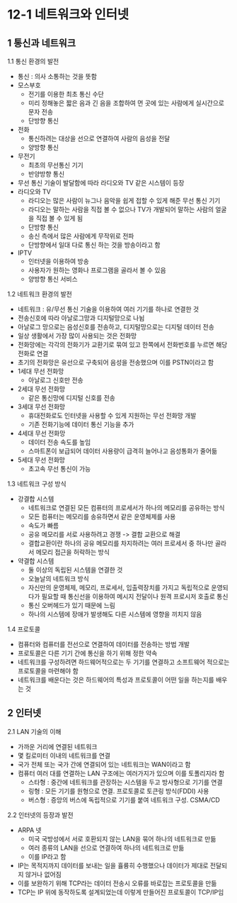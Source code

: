 # 12-1 네트워크와 인터넷

## 1 통신과 네트워크
1.1 통신 환경의 발전
* 통신 : 의사 소통하는 것을 뜻함
* 모스부호
  * 전기를 이용한 최초 통신 수단
  * 미리 정해놓은 짧은 음과 긴 음을 조합하여 먼 곳에 있는 사람에게 실시간으로 문자 전송
  * 단방향 통신
* 전화 
  * 통신하려는 대상을 선으로 연결하여 사람의 음성을 전달
  * 양방향 통신
* 무전기 
  * 최초의 무선통신 기기
  * 반양방향 통신
* 무선 통신 기술이 발달함에 따라 라디오와 TV 같은 시스템이 등장
* 라디오와 TV
  * 라디오는 많은 사람이 뉴그나 음악을 쉽게 접할 수 있게 해준 무선 통신 기기
  * 라디오는 말하는 사람을 직접 볼 수 없으나 TV가 개발되어 말하는 사람의 얼굴을 직접 볼 수 있게 됨
  * 단방향 통신
  * 송신 측에서 많은 사람에게 무작위로 전파
  * 단방향에서 일대 다로 통신 하는 것을 방송이라고 함
* IPTV
  * 인터넷을 이용하여 방송
  * 사용자가 원하는 영화나 프로그램을 골라서 볼 수 있음
  * 양방향 통신 서비스

1.2 네트워크 환경의 발전
* 네트워크 : 유/무선 통신 기술을 이용하여 여러 기기를 하나로 연결한 것
* 전송신호에 따라 아날로그망과 디지털망으로 나뉨
* 아날로그 망으로는 음성신호를 전송하고, 디지털망으로는 디지털 데이터 전송
* 일상 생활에서 가장 많이 사용되는 것은 전화망
* 전화망에는 각각의 전화기가 교환기로 묶여 있고 한쪽에서 전화번호를 누르면 해당 전화로 연결
* 초기의 전화망은 유선으로 구축되어 음성을 전송했으며 이를 PSTN이라고 함
* 1세대 무선 전화망 
  * 아날로그 신호만 전송
* 2세대 무선 전화망
  * 같은 통신망에 디지털 신호를 전송
* 3세대 무선 전화망
  * 휴대전화로도 인터넷을 사용할 수 있게 지원하는 무선 전화망 개발
  * 기존 전화기능에 데이터 통신 기능을 추가
* 4세대 무선 전화망
  * 데이터 전송 속도를 높임
  * 스마트폰이 보급되어 데이터 사용량이 급격히 늘어나고 음성통화가 줄어듦
* 5세대 무선 전화망
  * 초고속 무선 통신이 가능

1.3 네트워크 구성 방식
* 강결합 시스템
  * 네트워크로 연결된 모든 컴퓨터의 프로세서가 하나의 메모리를 공유하는 방식
  * 모든 컴퓨터는 메모리를 송유하면서 같은 운영체제를 사용
  * 속도가 빠름
  * 공유 메모리를 서로 사용하려고 경쟁 -> 결합 교환으로 해결
  * 결합교환이란 하나의 공유 메모리를 차지하려는 여러 프로세서 중 하나만 골라서 메모리 접근을 허락하는 방식
* 약결합 시스템
  * 둘 이상의 독립된 시스템을 연결한 것
  * 오늘날의 네트워크 방식
  * 자신만의 운영체제, 메모리, 프로세서, 입출력장치를 가지고 독립적으로 운영되다가 필요할 때 통신선을 이용하여 메시지 전달이나 원격 프로시저 호출로 통신
  * 통신 오버헤드가 있기 때문에 느림
  * 하나의 시스템에 장애가 발생해도 다른 시스템에 영향을 끼치지 않음

1.4 프로토콜
* 컴퓨터와 컴퓨터를 전선으로 연결하여 데이터를 전송하는 방법 개발
* 프로토콜은 다른 기기 간에 통신을 하기 위해 정한 약속
* 네트워크를 구성하려면 하드웨어적으로는 두 기기를 연결하고 소프트웨어 적으로는 프로토콜을 마련해야 함
* 네트워크를 배운다는 것은 하드웨어의 특성과 프로토콜이 어떤 일을 하는지를 배우는 것

## 2 인터넷
2.1 LAN 기술의 이해
* 가까운 거리에 연결된 네트워크
* 몇 킬로미터 이내의 네트워크를 연결
* 국가 전체 또는 국가 간에 연결되어 있는 네트워크는 WAN이라고 함
* 컴퓨터 여러 대를 연결하는 LAN 구조에는 여러가지가 있으며 이를 토폴리지라 함
  * 스타형 : 중간에 네트워크를 관장하는 시스템을 두고 방사형으로 기기를 연결
  * 링형 : 모든 기기를 원형으로 연결. 프로토콜로 토큰링 방식(FDDI) 사용
  * 버스형 : 증앙의 버스에 독립적으로 기기를 붙여 네트워크 구성. CSMA/CD
  
2.2 인터넷의 등장과 발전
* ARPA 넷
  * 미국 국방성에서 서로 호환되지 않는 LAN을 묶어 하나의 네트워크로 만듦
  * 여러 종류의 LAN을 선으로 연결하여 하나의 네트워크로 만듦
  * 이를 IP라고 함
* IP는 목적지까지 데이터를 보내는 일을 휼륭히 수행했으나 데이터가 제대로 전달되지 않거나 없어짐
* 이를 보완하기 위해 TCP라는 데이터 전송시 오류를 바로잡는 프로토콜을 만듦
* TCP는 IP 위에 동작하도록 설계되었는데 이렇게 만들어진 프로토콜이 TCP/IP임

